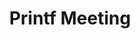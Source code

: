 ---
credit:
- Joseph Ravichandran
featured: false
recording: ''
slides: printf_meeting.pdf
tags:
- '%x: print hex'
- '%d: print decimal'
- '%s: print string given pointer to string on stack'
- '%n: store number of characters printed thus far into a pointer on the stack'
- reversing
- pwn
time_close: ''
time_start: 2018-10-22T02:15:00.000000Z
title: Printf Meeting
week_number: 0
---